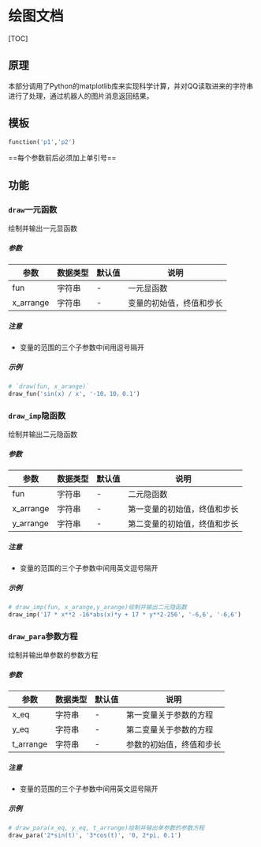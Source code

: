 # 绘图文档

[TOC]

## 原理

本部分调用了Python的matplotlib库来实现科学计算，并对QQ读取进来的字符串进行了处理，通过机器人的图片消息返回结果。


## 模板

```python
function('p1','p2')
```

==每个参数前后必须加上单引号==

## 功能

### `draw`一元函数

绘制并输出一元显函数

##### 参数

| 参数      | 数据类型 | 默认值 | 说明                     |
| --------- | -------- | ------ | ------------------------ |
| fun       | 字符串   | -      | 一元显函数               |
| x_arrange | 字符串   | -      | 变量的初始值，终值和步长 |

##### 注意

- 变量的范围的三个子参数中间用逗号隔开

##### 示例

```python
# `draw(fun, x_arange)`
draw_fun('sin(x) / x', '-10，10，0.1')
```

### `draw_imp`隐函数

绘制并输出二元隐函数

##### 参数

| 参数     | 数据类型 | 默认值 | 说明                     |
| -------- | -------- | ------ | ------------------------ |
| fun      | 字符串   | -      | 二元隐函数               |
| x_arrange | 字符串   | -      | 第一变量的初始值，终值和步长 |
| y_arrange | 字符串   | -      | 第二变量的初始值，终值和步长 |

##### 注意

- 变量的范围的三个子参数中间用英文逗号隔开

##### 示例

```python
# draw_imp(fun, x_arange,y_arange)绘制并输出二元隐函数
draw_imp('17 * x**2 -16*abs(x)*y + 17 * y**2-256', '-6,6', '-6,6')
```

### `draw_para`参数方程

绘制并输出单参数的参数方程

##### 参数

| 参数     | 数据类型 | 默认值 | 说明                     |
| -------- | -------- | ------ | ------------------------ |
| x_eq      | 字符串   | -      | 第一变量关于参数的方程               |
| y_eq | 字符串   | -      | 第二变量关于参数的方程 |
| t_arrange | 字符串   | -      | 参数的初始值，终值和步长 |

##### 注意

- 变量的范围的三个子参数中间用英文逗号隔开

##### 示例

```python
# draw_para(x_eq, y_eq, t_arrange)绘制并输出单参数的参数方程
draw_para('2*sin(t)', '3*cos(t)', '0, 2*pi, 0.1')
```

